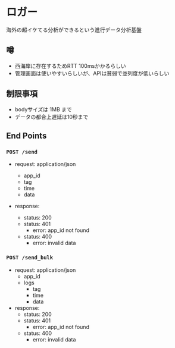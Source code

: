 # ロガー

海外の超イケてる分析ができるという進行データ分析基盤

## 噂

- 西海岸に存在するためRTT 100msかかるらしい
- 管理画面は使いやすいらしいが、APIは貧弱で並列度が低いらしい

## 制限事項

- bodyサイズは 1MB まで
- データの都合上遅延は10秒まで

## End Points

### `POST /send`

- request: application/json
    - app_id
    - tag
    - time
    - data 

- response:
    - status: 200
    - status: 401
        - error: app_id not found
    - status: 400
        - error: invalid data

### `POST /send_bulk`

- request: application/json
    - app_id
    - logs
        - tag
        - time
        - data
- response:
    - status: 200
    - status: 401
        - error: app_id not found
    - status: 400
        - error: invalid data

